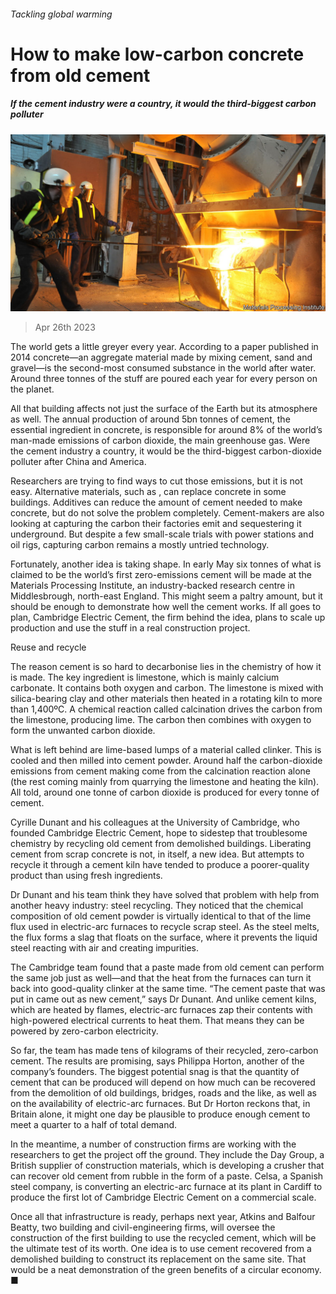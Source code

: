 ###### Tackling global warming

# How to make low-carbon concrete from old cement 

##### If the cement industry were a country, it would the third-biggest carbon polluter 

![image](images/20230429_STP001.jpg) 

> Apr 26th 2023 

The world gets a little greyer every year. According to a paper published in 2014 concrete—an aggregate material made by mixing cement, sand and gravel—is the second-most consumed substance in the world after water. Around three tonnes of the stuff are poured each year for every person on the planet. 

All that building affects not just the surface of the Earth but its atmosphere as well. The annual production of around 5bn tonnes of cement, the essential ingredient in concrete, is responsible for around 8% of the world’s man-made emissions of carbon dioxide, the main greenhouse gas. Were the cement industry a country, it would be the third-biggest carbon-dioxide polluter after China and America.

Researchers are trying to find ways to cut those emissions, but it is not easy. Alternative materials, such as , can replace concrete in some buildings. Additives can reduce the amount of cement needed to make concrete, but do not solve the problem completely. Cement-makers are also looking at capturing the carbon their factories emit and sequestering it underground. But despite a few small-scale trials with power stations and oil rigs, capturing carbon remains a mostly untried technology.

Fortunately, another idea is taking shape. In early May six tonnes of what is claimed to be the world’s first zero-emissions cement will be made at the Materials Processing Institute, an industry-backed research centre in Middlesbrough, north-east England. This might seem a paltry amount, but it should be enough to demonstrate how well the cement works. If all goes to plan, Cambridge Electric Cement, the firm behind the idea, plans to scale up production and use the stuff in a real construction project.

Reuse and recycle

The reason cement is so hard to decarbonise lies in the chemistry of how it is made. The key ingredient is limestone, which is mainly calcium carbonate. It contains both oxygen and carbon. The limestone is mixed with silica-bearing clay and other materials then heated in a rotating kiln to more than 1,400ºC. A chemical reaction called calcination drives the carbon from the limestone, producing lime. The carbon then combines with oxygen to form the unwanted carbon dioxide. 

What is left behind are lime-based lumps of a material called clinker. This is cooled and then milled into cement powder. Around half the carbon-dioxide emissions from cement making come from the calcination reaction alone (the rest coming mainly from quarrying the limestone and heating the kiln). All told, around one tonne of carbon dioxide is produced for every tonne of cement. 

Cyrille Dunant and his colleagues at the University of Cambridge, who founded Cambridge Electric Cement, hope to sidestep that troublesome chemistry by recycling old cement from demolished buildings. Liberating cement from scrap concrete is not, in itself, a new idea. But attempts to recycle it through a cement kiln have tended to produce a poorer-quality product than using fresh ingredients.

Dr Dunant and his team think they have solved that problem with help from another heavy industry: steel recycling. They noticed that the chemical composition of old cement powder is virtually identical to that of the lime flux used in electric-arc furnaces to recycle scrap steel. As the steel melts, the flux forms a slag that floats on the surface, where it prevents the liquid steel reacting with air and creating impurities. 

The Cambridge team found that a paste made from old cement can perform the same job just as well—and that the heat from the furnaces can turn it back into good-quality clinker at the same time. “The cement paste that was put in came out as new cement,” says Dr Dunant. And unlike cement kilns, which are heated by flames, electric-arc furnaces zap their contents with high-powered electrical currents to heat them. That means they can be powered by zero-carbon electricity. 

So far, the team has made tens of kilograms of their recycled, zero-carbon cement. The results are promising, says Philippa Horton, another of the company’s founders. The biggest potential snag is that the quantity of cement that can be produced will depend on how much can be recovered from the demolition of old buildings, bridges, roads and the like, as well as on the availability of electric-arc furnaces. But Dr Horton reckons that, in Britain alone, it might one day be plausible to produce enough cement to meet a quarter to a half of total demand. 

In the meantime, a number of construction firms are working with the researchers to get the project off the ground. They include the Day Group, a British supplier of construction materials, which is developing a crusher that can recover old cement from rubble in the form of a paste. Celsa, a Spanish steel company, is converting an electric-arc furnace at its plant in Cardiff to produce the first lot of Cambridge Electric Cement on a commercial scale. 

Once all that infrastructure is ready, perhaps next year, Atkins and Balfour Beatty, two building and civil-engineering firms, will oversee the construction of the first building to use the recycled cement, which will be the ultimate test of its worth. One idea is to use cement recovered from a demolished building to construct its replacement on the same site. That would be a neat demonstration of the green benefits of a circular economy. ■


